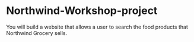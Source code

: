 # Northwind-Workshop-project
You will build a website that allows a user to search the food products that Northwind Grocery sells. 
